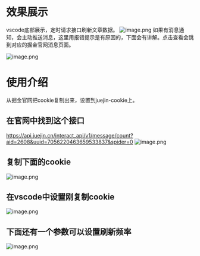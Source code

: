 # 效果展示
vscode底部展示，定时请求接口刷新文章数据。
![image.png](https://p6-juejin.byteimg.com/tos-cn-i-k3u1fbpfcp/35e51a89d8504582ab63a8c31740a07b~tplv-k3u1fbpfcp-watermark.image?)
如果有消息通知，会主动推送消息，这里用报错提示是有原因的，下面会有讲解。点击查看会跳到对应的掘金官网消息页面。

![image.png](https://p3-juejin.byteimg.com/tos-cn-i-k3u1fbpfcp/7a92843473e74668b8ea7b8d1ee8a62f~tplv-k3u1fbpfcp-watermark.image?)


# 使用介绍

从掘金官网把cookie复制出来，设置到juejin-cookie上。

## 在官网中找到这个接口
https://api.juejin.cn/interact_api/v1/message/count?aid=2608&uuid=7056220463659533837&spider=0
![image.png](https://p1-juejin.byteimg.com/tos-cn-i-k3u1fbpfcp/09147dca4dd14a7dbd9b085eeff31497~tplv-k3u1fbpfcp-watermark.image?)
## 复制下面的cookie

![image.png](https://p9-juejin.byteimg.com/tos-cn-i-k3u1fbpfcp/d3ec6ee1ed0b48ddbeaabe041c85115d~tplv-k3u1fbpfcp-watermark.image?)
## 在vscode中设置刚复制cookie

![image.png](https://p3-juejin.byteimg.com/tos-cn-i-k3u1fbpfcp/579b17230ad349448a28de1c68818526~tplv-k3u1fbpfcp-watermark.image?)

## 下面还有一个参数可以设置刷新频率

![image.png](https://p1-juejin.byteimg.com/tos-cn-i-k3u1fbpfcp/026549b6b49242dd85bb1cb608121880~tplv-k3u1fbpfcp-watermark.image?)